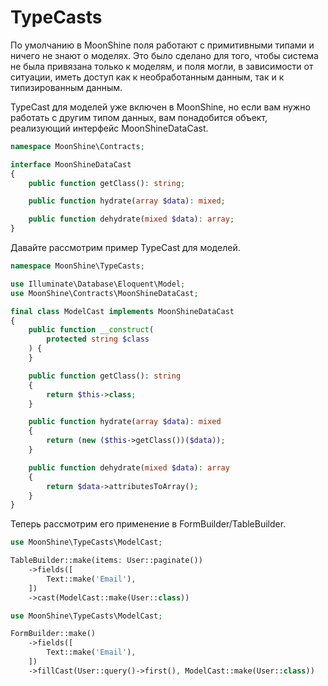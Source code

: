 # TypeCasts

По умолчанию в MoonShine поля работают с примитивными типами и ничего не знают о моделях. Это было сделано для того, чтобы система не была привязана только к моделям, и поля могли, в зависимости от ситуации, иметь доступ как к необработанным данным, так и к типизированным данным.

TypeCast для моделей уже включен в MoonShine, но если вам нужно работать с другим типом данных, вам понадобится объект, реализующий интерфейс MoonShineDataCast.

```php
namespace MoonShine\Contracts;

interface MoonShineDataCast
{
    public function getClass(): string;

    public function hydrate(array $data): mixed;

    public function dehydrate(mixed $data): array;
}
```

Давайте рассмотрим пример TypeCast для моделей.

```php
namespace MoonShine\TypeCasts;

use Illuminate\Database\Eloquent\Model;
use MoonShine\Contracts\MoonShineDataCast;

final class ModelCast implements MoonShineDataCast
{
    public function __construct(
        protected string $class
    ) {
    }

    public function getClass(): string
    {
        return $this->class;
    }

    public function hydrate(array $data): mixed
    {
        return (new ($this->getClass())($data));
    }

    public function dehydrate(mixed $data): array
    {
        return $data->attributesToArray();
    }
}
```

Теперь рассмотрим его применение в FormBuilder/TableBuilder.

```php
use MoonShine\TypeCasts\ModelCast;

TableBuilder::make(items: User::paginate())
    ->fields([
        Text::make('Email'),
    ])
    ->cast(ModelCast::make(User::class))
```

```php
use MoonShine\TypeCasts\ModelCast;

FormBuilder::make()
    ->fields([
        Text::make('Email'),
    ])
    ->fillCast(User::query()->first(), ModelCast::make(User::class))
```

